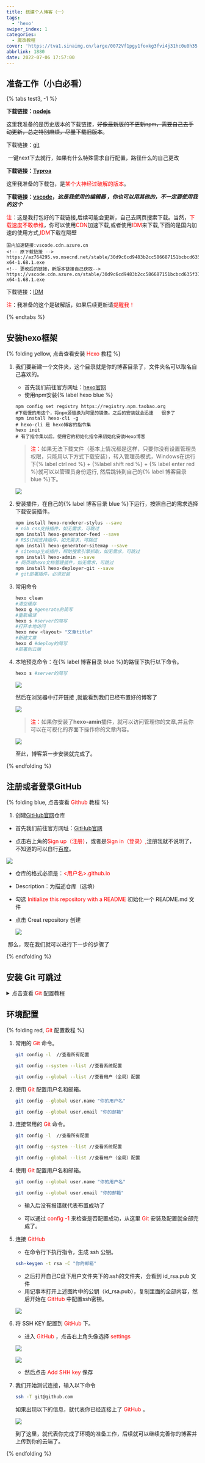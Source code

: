 ```yaml
---
title: 搭建个人博客（一）
tags:
  - 'hexo'
swiper_index: 1
categories:
  - 魔改教程
cover: 'https://tva1.sinaimg.cn/large/0072Vf1pgy1foxkg3fvi4j31hc0u0h35.jpg'
abbrlink: 1880
date: 2022-07-06 17:57:00
---
```

## **准备工作（小白必看）**

{% tabs test3, -1 %}

<!-- tab npdejs -->
**下载链接：[nodejs](https://nodejs.org/zh-cn/download/releases/)**

​	 这里我准备的是历史版本的下载链接，~~好像最新版的不更新npm，需要自己去手动更新，总之特别麻烦，尽量下载旧版本~~。

<!-- endtab -->

<!-- tab git -->

下载链接：[git]((git-scm.com)](https://git-scm.com/))

​	一键next下去就行，如果有什么特殊需求自行配置，路径什么的自己更改

<!--entab-->

<!-- tab Typora -->
**下载链接：[Typroa]([https://bingmeng.lanzouq.com/irlDL07i8uti)**

​	这里我准备的下载包，是<font color="red">某个大神经过破解的版本</font>。

<!-- endtab -->

<!-- tab vscode -->
**下载链接：[vscode](https://bingmeng.lanzouq.com/iEDgw07i9a4j)，*这是我使用的编辑器 ，你也可以用其他的，不一定要使用我的这个***

​	 <font color="red">注</font>：这是我打包好的下载链接,后续可能会更新，自己去网页搜索下载。当然，<font color="red">下载速度不敢恭维</font>，你可以使用<font color="red">CDN</font>加速下载,或者使用<font color="red">IDM</font>来下载,下面的是国内加速的使用方式,<font color="red">IDM</font>下载在隔壁

 ```text
 国内加速链接:vscode.cdn.azure.cn
 <!-- 原下载链接 -->
 https://az764295.vo.msecnd.net/stable/30d9c6cd9483b2cc586687151bcbcd635f373630/VSCodeUserSetup-x64-1.68.1.exe
 <!-- 更改后的链接，新版本链接自己获取-->
 https://vscode.cdn.azure.cn/stable/30d9c6cd9483b2cc586687151bcbcd635f373630/VSCodeUserSetup-x64-1.68.1.exe
 
 ```

<!-- endtab -->

<!-- tab IDM-->

下载链接：[IDM](https://bingmeng.lanzouq.com/iY2pB07ib1gj)

​	 <font color="red">注</font>：我准备的这个是破解版，如果后续更新请<font color="red">提醒我！</font>

<!-- endtab -->

{% endtabs %}

## **安装hexo框架**

<!-- <details><summary>点击查看安装<font color="red"> Hexo </font>教程</summary> -->

{% folding yellow, 点击查看安装<font color="red"> Hexo </font>教程 %}

1. 我们要新建一个文件夹，这个目录就是你的博客目录了，文件夹名可以取名自己喜欢的。

   - 首先我们前往官方网址：<a href="https://hexo.io/zh-cn/" target="_blank">hexo官网</a>
   - 使用npm安装{% label hexo blue %}

   ```
   npm config set registry https://registry.npm.taobao.org
   #下载慢的用这个，将npm源替换为阿里的镜像。之后的安装就会迅速   很多了
   npm install hexo-cli -g
   # hexo-cli 是 hexo博客的指令集
   hexo init
   # 有了指令集以后，使用它的初始化指令来初始化安装Hexo博客
   ```

   > <font color="red">注：</font>如果无法下载文件（基本上情况都是这样，只要你没有设置管理员权限，只能用以下方式下载安装），转入管理员模式，Windows在运行下{% label ctrl red %} + {%label shift red %} + {% label enter red %}就可以以管理员身份运行,	然后跳转到自己的{% label 博客目录 blue %}下。

   ![](https://s2.loli.net/2022/07/07/GxnagdIPYN3AzZQ.png)

2. 安装插件，在自己的{% label 博客目录 blue %}下运行，按照自己的需求选择下载安装插件。

   ```bash
   npm install hexo-renderer-stylus --save
   # nib css支持插件，如无需求，可跳过
   npm install hexo-generator-feed --save
   # RSS订阅支持插件，如无需求，可跳过
   npm install hexo-generator-sitemap --save
   # sitemap生成插件，帮助搜索引擎抓取，如无需求，可跳过
   npm install hexo-admin --save
   # 网页端hexo文档管理插件，如无需求，可跳过
   npm install hexo-deployer-git --save
   # git部署插件，必须安装
   ```

3. 常用命令

   ```bash
   hexo clean
   #清空缓存 
   hexo g #generate的简写
   #重新编译
   hexo s #server的简写
   #打开本地访问
   hexo new <layout> "文章title"
   #新建文章
   hexo d #deploy的简写
   #部署到云端
   ```

4. 本地预览命令：在{% label 博客目录 blue %}的路径下执行以下命令。

   ```bash
   hexo s #server的简写
   ```

   ![](https://s2.loli.net/2022/07/07/PubQfghezy2ocpS.png)

   然后在浏览器中打开链接[](localhost:4000) ,就能看到我们已经布置好的博客了

   ![](https://s2.loli.net/2022/07/07/m2YlEwOKQh798Jq.png)

   > <font color="red">注：</font>如果你安装了**hexo-amin**插件，就可以访问[](localhost:4000/admin)管理你的文章,并且你可以在可视化的界面下操作你的文章内容。

   ![](https://s2.loli.net/2022/07/07/tLasm28kq7np9Nc.png)

   至此，博客第一步安装就完成了。

{% endfolding %}

## **注册或者登录GitHub**

<!-- <details><summary>点击查看<font color="red"> Github </font>教程</summary> -->

{% folding blue, 点击查看<font color="red"> Github </font>教程 %}
1. 创建<a href=" https://github.com/" target="_blank">GitHub官网</a>仓库

 - 首先我们前往官方网址：<a href=" https://github.com/" target="_blank">GitHub官网</a>

 - 点击右上角的<font color="red">Sign up（注册）</font>，或者是<font color="red">Sign in（登录）,</font>注册我就不说明了，不知道的可以自行<a href="https://www.baidu.com/" target="_blank">百度</a>。

![](https://s2.loli.net/2022/07/08/Bk9FxtzL7CbKTWj.png)

- 仓库的格式必须是：<font color="red"><用户名>.github.io</font>

- Description：为描述仓库（选填）

- 勾选 <font color="red">Initialize this repository with a README </font>初始化一个 README.md 文件

- 点击 Creat repository 创建

  ![](https://s2.loli.net/2022/07/08/IilVj93Kyhnk2qZ.png)

​	那么，现在我们就可以进行下一步的步骤了

{% endfolding %}

## **安装 Git 可跳过**

<details><summary>点击查看<font color="red"> Git </font>配置教程</summary>
    <ol>
        <li>
        	第一步安装好 <font color="red"> Git </font>
        </li>
        <ul>
            <li>
        		点击鼠标右键,就可以看见已经安装好的、<font color="red"> Git </font>，或者在开始菜单搜索。
            </li>
            <li>
            	<font color="red"> Git cmd</font>是 Windows 命令行的指令风格。
            </li>
            <li>
            	<font color="red"> Git Bash </font>Linux 系统的指令风格（建议使用）
            </li>
            <li>
            	<font color="red"> Git GUI </font> 是图形化界面（新手学习不建议使用）
            </li>
        </ul>
        <li>
        	第二步，打开<font color="red"> Git Bash </font>，在创建好的博客目录下打开。
        </li>
    </ol>
    <img src="https://s2.loli.net/2022/07/08/8yuPjOGdp1X6QZC.png"/>
</details>

## **环境配置**

{% folding red,<font color="red"> Git </font>配置教程 %}
1. 常用的<font color="red"> Git </font>命令。

   ```bash
   git config -l  //查看所有配置

   git config --system --list //查看系统配置

   git config --global --list //查看用户（全局）配置
   ```

2. 使用<font color="red"> Git </font>配置用户名和邮箱。

   ```bash
   git config --global user.name "你的用户名"

   git config --global user.email "你的邮箱"
   ```

3. 连接常用的<font color="red"> Git </font>命令。

   ```bash
   git config -l  //查看所有配置

   git config --system --list //查看系统配置

   git config --global --list //查看用户（全局）配置
   ```

4. 使用<font color="red"> Git </font>配置用户名和邮箱。

   ```bash
   git config --global user.name "你的用户名"
   
   git config --global user.email "你的邮箱"
   ```

   - 输入后没有报错就代表布置成功了

   - 可以通过<font color="red"> config -1 </font>来检查是否配置成功，从这里<font color="red"> Git </font>安装及配置就全部完成了。

5. 连接<font color="red"> GitHub </font>

   - 在命令行下执行指令，生成 ssh 公钥。

   ```bash
   ssh-keygen -t rsa -C "你的邮箱"
   ```

   - 之后打开自己C盘下用户文件夹下的.ssh的文件夹，会看到 id_rsa.pub 文件
   - 用记事本打开上述图片中的公钥（id_rsa.pub），复制里面的全部内容，然后开始在<font color="red"> GitHub </font>中配置ssh密钥。

   ![](https://s2.loli.net/2022/07/08/PFLsSoebm9I1AGk.png)

6. 将 SSH KEY 配置到 <font color="red"> GitHub </font>下。

   - 进入<font color="red"> GitHub </font>，点击右上角头像选择<font color="red"> settings </font>

   ![](https://s2.loli.net/2022/07/08/1uOAaHbqGNLg5iB.png)

   ![](https://s2.loli.net/2022/07/08/MWPpe1SEqLNZzHA.png)

   - 然后点击<font color="red"> Add SHH key </font>保存

7. 我们开始测试连接，输入以下命令

   ```bash
   ssh -T git@github.com
   ```
   如果出现以下的信息，就代表你已经连接上了<font color="red"> GitHub </font>。

   ![](https://s2.loli.net/2022/07/08/L7uF3oGx1fVeZSj.png)

   到了这里，就代表你完成了环境的准备工作，后续就可以继续完善你的博客并上传到你的云端了。

{% endfolding %}